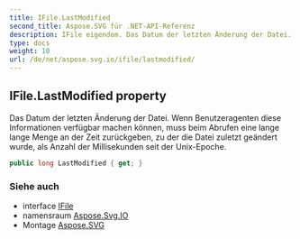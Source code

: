 ```yaml
---
title: IFile.LastModified
second_title: Aspose.SVG für .NET-API-Referenz
description: IFile eigendom. Das Datum der letzten Änderung der Datei. Wenn Benutzeragenten diese Informationen verfügbar machen können muss beim Abrufen eine lange lange Menge an der Zeit zurückgeben zu der die Datei zuletzt geändert wurde als Anzahl der Millisekunden seit der UnixEpoche.
type: docs
weight: 10
url: /de/net/aspose.svg.io/ifile/lastmodified/
---
```

## IFile.LastModified property

Das Datum der letzten Änderung der Datei. Wenn Benutzeragenten diese Informationen verfügbar machen können, muss beim Abrufen eine lange lange Menge an der Zeit zurückgeben, zu der die Datei zuletzt geändert wurde, als Anzahl der Millisekunden seit der Unix-Epoche.

```csharp
public long LastModified { get; }
```

### Siehe auch

* interface [IFile](../)
* namensraum [Aspose.Svg.IO](../../ifile/)
* Montage [Aspose.SVG](../../../)


